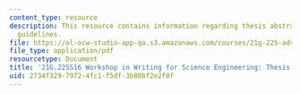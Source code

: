 ```yaml
---
content_type: resource
description: This resource contains information regarding thesis abstract preparation
  guidelines.
file: https://ol-ocw-studio-app-qa.s3.amazonaws.com/courses/21g-225-advanced-workshop-in-writing-for-science-and-engineering-els-spring-2016/2734f32979724fc1f5df3b80bf2e2f0f_MIT21G_225S16_ThesisPrep.pdf
file_type: application/pdf
resourcetype: Document
title: '21G.225S16 Workshop in Writing for Science Engineering: Thesis Abstract Preparation'
uid: 2734f329-7972-4fc1-f5df-3b80bf2e2f0f
---
```

